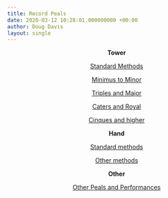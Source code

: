 ```yaml
---
title: Record Peals
date: 2020-03-12 10:28:01.000000000 +00:00
author: Doug Davis
layout: single
---
```

<p style="text-align: center;">
  <strong>Tower</strong>
</p>

<p style="text-align: center;">
  <a href="/resources/peal-records/tower-standard/">Standard Methods</a>
</p>

<p style="text-align: center;">
  <a href="/resources/peal-records/tower-456/">Minimus to Minor</a>
</p>

<p style="text-align: center;">
  <a href="/resources/peal-records/tower-78/">Triples and Major</a>
</p>

<p style="text-align: center;">
  <a href="/resources/peal-records/tower-910/">Caters and Royal</a>
</p>

<p style="text-align: center;">
  <a href="/resources/peal-records/tower-11plus/">Cinques and higher</a>
</p>

<p style="text-align: center;">
  <strong>Hand</strong>
</p>

<p style="text-align: center;">
  <a href="/resources/peal-records/hand-standard/">Standard methods</a>
</p>

<p style="text-align: center;">
  <a href="/resources/peal-records/hand-other/">Other methods</a>
</p>

<p style="text-align: center;">
  <strong>Other</strong>
</p>

<p style="text-align: center;">
  <a href="/resources/peal-records/other/">Other Peals and Performances</a>
</p>
